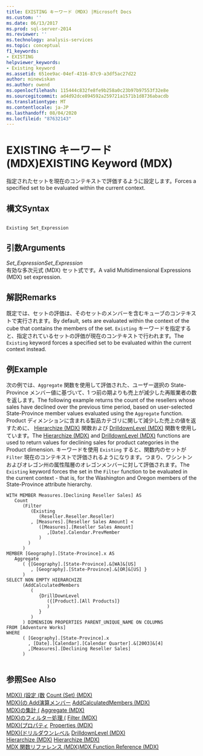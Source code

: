 ```yaml
---
title: EXISTING キーワード (MDX) |Microsoft Docs
ms.custom: ''
ms.date: 06/13/2017
ms.prod: sql-server-2014
ms.reviewer: ''
ms.technology: analysis-services
ms.topic: conceptual
f1_keywords:
- EXISTING
helpviewer_keywords:
- Existing keyword
ms.assetid: 651ee9ac-04ef-4316-87c9-a3df5ac27d22
author: minewiskan
ms.author: owend
ms.openlocfilehash: 115444c832fe8fe9b258a0c23b97b97553f32e8e
ms.sourcegitcommit: ad4d92dce894592a259721a1571b1d8736abacdb
ms.translationtype: MT
ms.contentlocale: ja-JP
ms.lasthandoff: 08/04/2020
ms.locfileid: "87632143"
---
```

# <a name="existing-keyword-mdx"></a><span data-ttu-id="022e1-102">EXISTING キーワード (MDX)</span><span class="sxs-lookup"><span data-stu-id="022e1-102">EXISTING Keyword (MDX)</span></span>
  <span data-ttu-id="022e1-103">指定されたセットを現在のコンテキストで評価するように設定します。</span><span class="sxs-lookup"><span data-stu-id="022e1-103">Forces a specified set to be evaluated within the current context.</span></span>  
  
## <a name="syntax"></a><span data-ttu-id="022e1-104">構文</span><span class="sxs-lookup"><span data-stu-id="022e1-104">Syntax</span></span>  
  
```  
  
Existing Set_Expression  
```  
  
## <a name="arguments"></a><span data-ttu-id="022e1-105">引数</span><span class="sxs-lookup"><span data-stu-id="022e1-105">Arguments</span></span>  
 <span data-ttu-id="022e1-106">*Set_Expression*</span><span class="sxs-lookup"><span data-stu-id="022e1-106">*Set_Expression*</span></span>  
 <span data-ttu-id="022e1-107">有効な多次元式 (MDX) セット式です。</span><span class="sxs-lookup"><span data-stu-id="022e1-107">A valid Multidimensional Expressions (MDX) set expression.</span></span>  
  
## <a name="remarks"></a><span data-ttu-id="022e1-108">解説</span><span class="sxs-lookup"><span data-stu-id="022e1-108">Remarks</span></span>  
 <span data-ttu-id="022e1-109">既定では、セットの評価は、そのセットのメンバーを含むキューブのコンテキストで実行されます。</span><span class="sxs-lookup"><span data-stu-id="022e1-109">By default, sets are evaluated within the context of the cube that contains the members of the set.</span></span> <span data-ttu-id="022e1-110">`Existing` キーワードを指定すると、指定されているセットの評価が現在のコンテキストで行われます。</span><span class="sxs-lookup"><span data-stu-id="022e1-110">The `Existing` keyword forces a specified set to be evaluated within the current context instead.</span></span>  
  
## <a name="example"></a><span data-ttu-id="022e1-111">例</span><span class="sxs-lookup"><span data-stu-id="022e1-111">Example</span></span>  
 <span data-ttu-id="022e1-112">次の例では、`Aggregate`  関数を使用して評価された、ユーザー選択の State-Province メンバー値に基づいて、1 つ前の期よりも売上が減少した再販業者の数を返します。</span><span class="sxs-lookup"><span data-stu-id="022e1-112">The following example returns the count of the resellers whose sales have declined over the previous time period, based on user-selected State-Province member values evaluated using the `Aggregate` function.</span></span> <span data-ttu-id="022e1-113">Product ディメンションに含まれる製品カテゴリに関して減少した売上の値を返すために、 [Hierarchize (MDX)](/sql/mdx/hierarchize-mdx) 関数および [DrilldownLevel (MDX)](/sql/mdx/drilldownlevel-mdx) 関数を使用しています。</span><span class="sxs-lookup"><span data-stu-id="022e1-113">The [Hierarchize &#40;MDX&#41;](/sql/mdx/hierarchize-mdx) and [DrilldownLevel (MDX)](/sql/mdx/drilldownlevel-mdx) functions are used to return values for declining sales for product categories in the Product dimension.</span></span> <span data-ttu-id="022e1-114">キーワードを使用 `Existing` すると、関数内のセットが `Filter` 現在のコンテキストで評価されるようになります。つまり、ワシントンおよびオレゴン州の属性階層のオレゴンメンバーに対して評価されます。</span><span class="sxs-lookup"><span data-stu-id="022e1-114">The `Existing` keyword forces the set in the `Filter` function to be evaluated in the current context - that is, for the Washington and Oregon members of the State-Province attribute hierarchy.</span></span>  
  
```  
WITH MEMBER Measures.[Declining Reseller Sales] AS  
   Count  
      (Filter  
         (Existing  
            (Reseller.Reseller.Reseller)  
         , [Measures].[Reseller Sales Amount] <   
            ([Measures].[Reseller Sales Amount]  
               ,[Date].Calendar.PrevMember  
            )  
        )  
      )  
MEMBER [Geography].[State-Province].x AS   
   Aggregate   
      ( {[Geography].[State-Province].&[WA]&[US]  
         , [Geography].[State-Province].&[OR]&[US] }   
      )  
SELECT NON EMPTY HIERARCHIZE   
      (AddCalculatedMembers   
         (   
            {DrillDownLevel  
               ({[Product].[All Products]}  
               )  
            }   
         )   
      ) DIMENSION PROPERTIES PARENT_UNIQUE_NAME ON COLUMNS   
FROM [Adventure Works]  
WHERE   
      ( [Geography].[State-Province].x  
        , [Date].[Calendar].[Calendar Quarter].&[2003]&[4]  
        ,[Measures].[Declining Reseller Sales]  
      )  
  
```  
  
## <a name="see-also"></a><span data-ttu-id="022e1-115">参照</span><span class="sxs-lookup"><span data-stu-id="022e1-115">See Also</span></span>  
 <span data-ttu-id="022e1-116">[MDX&#41;&#41; &#40;設定 &#40;数](/sql/mdx/count-set-mdx) </span><span class="sxs-lookup"><span data-stu-id="022e1-116">[Count &#40;Set&#41; &#40;MDX&#41;](/sql/mdx/count-set-mdx) </span></span>  
 <span data-ttu-id="022e1-117">[MDX&#41;&#40;の Add演算メンバー](/sql/mdx/addcalculatedmembers-mdx) </span><span class="sxs-lookup"><span data-stu-id="022e1-117">[AddCalculatedMembers &#40;MDX&#41;](/sql/mdx/addcalculatedmembers-mdx) </span></span>  
 <span data-ttu-id="022e1-118">[MDX&#41;の集計 &#40;](/sql/mdx/aggregate-mdx) </span><span class="sxs-lookup"><span data-stu-id="022e1-118">[Aggregate &#40;MDX&#41;](/sql/mdx/aggregate-mdx) </span></span>  
 <span data-ttu-id="022e1-119">[MDX&#41;のフィルター処理 &#40;](/sql/mdx/filter-mdx) </span><span class="sxs-lookup"><span data-stu-id="022e1-119">[Filter &#40;MDX&#41;](/sql/mdx/filter-mdx) </span></span>  
 <span data-ttu-id="022e1-120">[MDX&#41;&#40;プロパティ](/sql/mdx/properties-mdx) </span><span class="sxs-lookup"><span data-stu-id="022e1-120">[Properties &#40;MDX&#41;](/sql/mdx/properties-mdx) </span></span>  
 <span data-ttu-id="022e1-121">[MDX&#41;&#40;ドリルダウンレベル](/sql/mdx/drilldownlevel-mdx) </span><span class="sxs-lookup"><span data-stu-id="022e1-121">[DrilldownLevel &#40;MDX&#41;](/sql/mdx/drilldownlevel-mdx) </span></span>  
 <span data-ttu-id="022e1-122">[Hierarchize &#40;MDX&#41;](/sql/mdx/hierarchize-mdx) </span><span class="sxs-lookup"><span data-stu-id="022e1-122">[Hierarchize &#40;MDX&#41;](/sql/mdx/hierarchize-mdx) </span></span>  
 [<span data-ttu-id="022e1-123">MDX 関数リファレンス &#40;MDX&#41;</span><span class="sxs-lookup"><span data-stu-id="022e1-123">MDX Function Reference &#40;MDX&#41;</span></span>](/sql/mdx/mdx-function-reference-mdx)  
  
  
